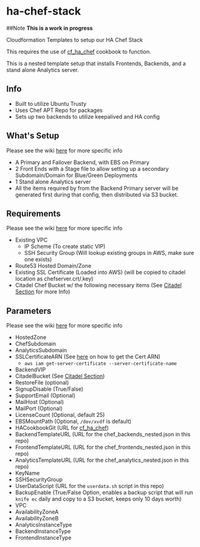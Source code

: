 # ha-chef-stack
##Note **This is a work in progress**

Cloudformation Templates to setup our HA Chef Stack

This requires the use of [cf_ha_chef](https://github.com/HearstAT/cf_ha_chef) cookbook to function.

This is a nested template setup that installs Frontends, Backends, and a stand alone Analytics server.

## Info
- Built to utilize Ubuntu Trusty
- Uses Chef APT Repo for packages
- Sets up two backends to utilize keepalived and HA config

## What's Setup
Please see the wiki [here](https://github.com/HearstAT/cloudformation-chef-ha/wiki/Build-Steps-Process) for more specific info
* A Primary and Failover Backend, with EBS on Primary
* 2 Front Ends with a Stage file to allow setting up a secondary Subdomain/Domain for Blue/Green Deployments
* 1 Stand alone Analytics server
* All the items required by from the Backend Primary server will be generated first during that config, then distributed via S3 bucket.

## Requirements
Please see the wiki [here](https://github.com/HearstAT/cloudformation-chef-ha/wiki/Prerequisites) for more specific info
- Existing VPC
  - IP Scheme (To create static VIP)
  - SSH Security Group (Will lookup existing groups in AWS, make sure one exists)
- Route53 Hosted Domain/Zone
- Existing SSL Certificate (Loaded into AWS) (will be copied to citadel location as chefserver.crt/.key)
- Citadel Chef Bucket w/ the following necessary items (See [Citadel Section](https://github.com/HearstAT/cloudformation-chef-ha/wiki/Prerequisites#s3-bucket-for-citadel) for more Info)

## Parameters
Please see the wiki [here](https://github.com/HearstAT/cloudformation-chef-ha/wiki/Parameters) for more specific info
- HostedZone
- ChefSubdomain
- AnalyticsSubdomain
- SSLCertificateARN (See [here](http://docs.aws.amazon.com/cli/latest/reference/iam/index.html#cli-aws-iam) on how to get the Cert ARN)
  - `aws iam get-server-certificate --server-certificate-name`
- BackendVIP
- CitadelBucket (See [Citadel Section](https://github.com/HearstAT/cloudformation-chef-ha/wiki/Prerequisites#s3-bucket-for-citadel))
- RestoreFile (optional)
- SignupDisable (True/False)
- SupportEmail (Optional)
- MailHost (Optional)
- MailPort (Optional)
- LicenseCount (Optional, default 25)
- EBSMountPath (Optional, `/dev/xvdf` is default)
- HACookbookGit (URL for [cf_ha_chef](https://github.com/HearstAT/cf_ha_chef))
- BackendTemplateURL (URL for the chef_backends_nested.json in this repo)
- FrontendTemplateURL (URL for the chef_frontends_nested.json in this repo)
- AnalyticsTemplateURL (URL for the chef_analytics_nested.json in this repo)
- KeyName
- SSHSecurityGroup
- UserDataScript (URL for the `userdata.sh` script in this repo)
- BackupEnable (True/False Option, enables a backup script that will run `knife ec` daily and copy to a S3 bucket, keeps only 10 days worth)
- VPC
- AvailabilityZoneA
- AvailabilityZoneB
- AnalyticsInstanceType
- BackendInstanceType
- FrontendInstanceType

